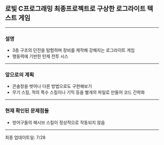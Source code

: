 ## 로빛 C프로그래밍 최종프로젝트로 구상한 로그라이트 텍스트 게임
---
### 설명
- 3층 구조의 던전을 탐험하며 장비를 제작해 강해지는 로그라이트 게임
- 행동력에 기반한 턴제 전투 시스

---
###  앞으로의 계획
- 콘솔창을 벗어나 다른 방법으로도 구현해보기
- 무기 스킬, 적의 특수 스킬이나 기믹 등을 별개의 파일로 만들어 코드 간략화

---
### 현재 확인된 문제점들
- 방어구들의 패시브 스킬이 정상적으로 작동되지 않음
---
최종 업데이트일: 7/28
